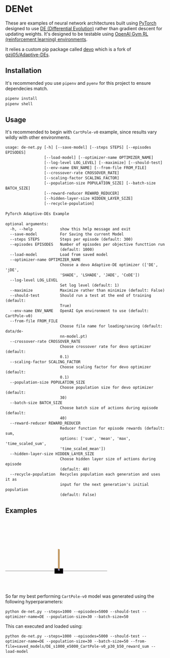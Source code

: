 # DENet

These are examples of neural network architectures built using [PyTorch](https://pytorch.org/) designed to use [DE (Differential Evolution)](https://en.wikipedia.org/wiki/Differential_evolution) rather than gradient descent for updating weights. It's designed to be testable using [OpenAI Gym RL (reinforcement learning) environments](https://gym.openai.com/docs/).

It relies a custom pip package called [devo](https://github.com/omardelarosa/Adaptive-DEs) which is a fork of [gzjj05/Adaptive-DEs](https://github.com/gzjj05/Adaptive-DEs).

## Installation

It's recommended you use `pipenv` and `pyenv` for this project to ensure dependecies match.

```bash
pipenv install
pipenv shell
```

## Usage

It's recommended to begin with `CartPole-v0` example, since results vary wildly with other environments.

```
usage: de-net.py [-h] [--save-model] [--steps STEPS] [--episodes EPISODES]
                 [--load-model] [--optimizer-name OPTIMIZER_NAME]
                 [--log-level LOG_LEVEL] [--maximize] [--should-test]
                 [--env-name ENV_NAME] [--from-file FROM_FILE]
                 [--crossover-rate CROSSOVER_RATE]
                 [--scaling-factor SCALING_FACTOR]
                 [--population-size POPULATION_SIZE] [--batch-size BATCH_SIZE]
                 [--reward-reducer REWARD_REDUCER]
                 [--hidden-layer-size HIDDEN_LAYER_SIZE]
                 [--recycle-population]

PyTorch Adaptive-DEs Example

optional arguments:
  -h, --help            show this help message and exit
  --save-model          For Saving the current Model
  --steps STEPS         Steps per episode (default: 300)
  --episodes EPISODES   Number of episodes per objective functtion run
                        (default: 1000)
  --load-model          Load from saved model
  --optimizer-name OPTIMIZER_NAME
                        Choose a devo Adaptive-DE optimizer (['DE', 'jDE',
                        'SHADE', 'LSHADE', 'JADE', 'CoDE'])
  --log-level LOG_LEVEL
                        Set log level (default: 1)
  --maximize            Maximize rather than minimize (default: False)
  --should-test         Should run a test at the end of training (default:
                        True)
  --env-name ENV_NAME   OpenAI Gym environment to use (default: CartPole-v0)
  --from-file FROM_FILE
                        Choose file name for loading/saving (default: data/de-
                        nn-model.pt)
  --crossover-rate CROSSOVER_RATE
                        Choose crossover rate for devo optimizer (default:
                        0.1)
  --scaling-factor SCALING_FACTOR
                        Choose scaling factor for devo optimizer (default:
                        0.1)
  --population-size POPULATION_SIZE
                        Choose population size for devo optimizer (default:
                        30)
  --batch-size BATCH_SIZE
                        Choose batch size of actions during episode (default:
                        40)
  --reward-reducer REWARD_REDUCER
                        Reducer function for episode rewards (default: sum,
                        options: ['sum', 'mean', 'max', 'time_scaled_sum',
                        'time_scaled_mean'])
  --hidden-layer-size HIDDEN_LAYER_SIZE
                        Choose hidden layer size of actions during episode
                        (default: 40)
  --recycle-population  Recycles population each generation and uses it as
                        input for the next generation's initial population
                        (default: False)
```

## Examples

![CartPole example](images/cartpole_example.mov.gif)

So far my best performing `CartPole-v0` model was generated using the following hyperparameters:

```
python de-net.py --steps=1000 --episodes=5000 --should-test --optimizer-name=DE --population-size=30 --batch-size=50
```

This can executed and loaded using:

```
python de-net.py --steps=1000 --episodes=5000 --should-test --optimizer-name=DE --population-size=30 --batch-size=50 --from-file=saved_models/DE_s1000_e5000_CartPole-v0_p30_b50_reward_sum --load-model
```
